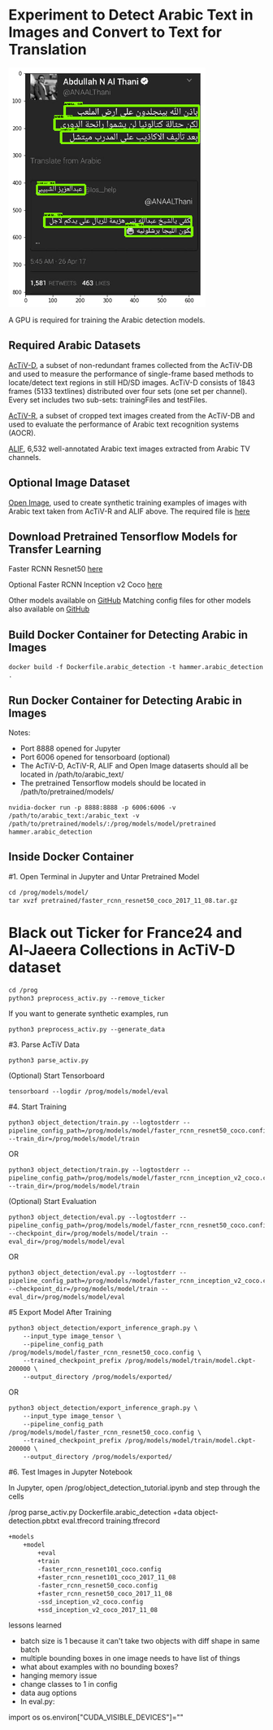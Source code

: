 # Experiment to Detect Arabic Text in Images and Convert to Text for Translation

<img src="assets/arabic_detection_example.png" width=387 height=470 alt="Arabic detection example" />

A GPU is required for training the Arabic detection models. 

## Required Arabic Datasets

[AcTiV-D](http://diuf.unifr.ch/diva/AcTiVComp/detect.html), a subset of non-redundant frames collected from the AcTiV-DB and used to measure the performance of single-frame based methods to locate/detect text regions in still HD/SD images. AcTiV-D consists of 1843 frames (5133 textlines) distributed over four sets (one set per channel). Every set includes two sub-sets: trainingFiles and testFiles.

[AcTiV-R](http://diuf.unifr.ch/diva/AcTiVComp/recog.html), a subset of cropped text images created from the AcTiV-DB and used to evaluate the performance of Arabic text recognition systems (AOCR).

[ALIF](https://cactus.orange-labs.fr/ALIF/), 6,532 well-annotated Arabic text images extracted from Arabic TV channels.


## Optional Image Dataset

[Open Image](https://github.com/openimages/dataset), used to create synthetic training examples of images with Arabic text taken from AcTiV-R and ALIF above. The required file is [here](https://storage.googleapis.com/openimages/2017_11/images_2017_11.tar.gz)


## Download Pretrained Tensorflow Models for Transfer Learning

Faster RCNN Resnet50 [here](http://download.tensorflow.org/models/object_detection/faster_rcnn_resnet50_coco_2017_11_08.tar.gz)

Optional
Faster RCNN Inception v2 Coco [here](http://download.tensorflow.org/models/object_detection/faster_rcnn_inception_v2_coco_2017_11_08.tar.gz)

Other models available on [GitHub](https://github.com/tensorflow/models/blob/master/research/object_detection/g3doc/detection_model_zoo.md)
Matching config files for other models also available on [GitHub](https://github.com/tensorflow/models/tree/master/research/object_detection/samples/configs)

## Build Docker Container for Detecting Arabic in Images 

```
docker build -f Dockerfile.arabic_detection -t hammer.arabic_detection .
```

## Run Docker Container for Detecting Arabic in Images

Notes: 
- Port 8888 opened for Jupyter
- Port 6006 opened for tensorboard (optional)
- The AcTiV-D, AcTiV-R, ALIF and Open Image dataserts should all be located in /path/to/arabic_text/ 
- The pretrained Tensorflow models should be located in /path/to/pretrained/models/

```
nvidia-docker run -p 8888:8888 -p 6006:6006 -v /path/to/arabic_text:/arabic_text -v /path/to/pretrained/models/:/prog/models/model/pretrained hammer.arabic_detection
```

## Inside Docker Container

#1. Open Terminal in Jupyter and Untar Pretrained Model
```
cd /prog/models/model/
tar xvzf pretrained/faster_rcnn_resnet50_coco_2017_11_08.tar.gz
```

# Black out Ticker for France24 and Al-Jaeera Collections in AcTiV-D dataset 
```
cd /prog
python3 preprocess_activ.py --remove_ticker
```

If you want to generate synthetic examples, run
```
python3 preprocess_activ.py --generate_data
``` 

#3. Parse AcTiV Data
```
python3 parse_activ.py
```

(Optional) Start Tensorboard
```
tensorboard --logdir /prog/models/model/eval
```

#4. Start Training
```
python3 object_detection/train.py --logtostderr --pipeline_config_path=/prog/models/model/faster_rcnn_resnet50_coco.config --train_dir=/prog/models/model/train
```
OR
```
python3 object_detection/train.py --logtostderr --pipeline_config_path=/prog/models/model/faster_rcnn_inception_v2_coco.config --train_dir=/prog/models/model/train
```

(Optional) Start Evaluation
```
python3 object_detection/eval.py --logtostderr --pipeline_config_path=/prog/models/model/faster_rcnn_resnet50_coco.config --checkpoint_dir=/prog/models/model/train --eval_dir=/prog/models/model/eval
```
OR
```
python3 object_detection/eval.py --logtostderr --pipeline_config_path=/prog/models/model/faster_rcnn_inception_v2_coco.config --checkpoint_dir=/prog/models/model/train --eval_dir=/prog/models/model/eval
```

#5 Export Model After Training
```
python3 object_detection/export_inference_graph.py \
    --input_type image_tensor \
    --pipeline_config_path /prog/models/model/faster_rcnn_resnet50_coco.config \
    --trained_checkpoint_prefix /prog/models/model/train/model.ckpt-200000 \
    --output_directory /prog/models/exported/
```
OR
```
python3 object_detection/export_inference_graph.py \
    --input_type image_tensor \
    --pipeline_config_path /prog/models/model/faster_rcnn_resnet50_coco.config \
    --trained_checkpoint_prefix /prog/models/model/train/model.ckpt-200000 \
    --output_directory /prog/models/exported/
```

#6. Test Images in Jupyter Notebook

In Jupyter, open /prog/object_detection_tutorial.ipynb and step through the cells




/prog
    parse_activ.py
    Dockerfile.arabic_detection
    +data
        object-detection.pbtxt
        eval.tfrecord
        training.tfrecord


    +models
        +model
            +eval
            +train
            -faster_rcnn_resnet101_coco.config
            +faster_rcnn_resnet101_coco_2017_11_08
            -faster_rcnn_resnet50_coco.config
            +faster_rcnn_resnet50_coco_2017_11_08
            -ssd_inception_v2_coco.config
            +ssd_inception_v2_coco_2017_11_08



lessons learned
- batch size is 1 because it can't take two objects with diff shape in same batch
- multiple bounding boxes in one image needs to have list of things
- what about examples with no bounding boxes?
- hanging memory issue
- change classes to 1 in config
- data aug options
- In eval.py:

import os
os.environ["CUDA_VISIBLE_DEVICES"]=""



